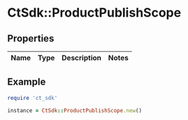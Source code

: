 # CtSdk::ProductPublishScope

## Properties

| Name | Type | Description | Notes |
| ---- | ---- | ----------- | ----- |

## Example

```ruby
require 'ct_sdk'

instance = CtSdk::ProductPublishScope.new()
```

